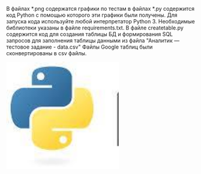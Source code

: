 В файлах *.png содержатся графики по тестам в файлах *.py содержится код Python с помощью которого эти графики были получены. 
Для запуска кода используйте любой интерпретатор Python 3. Необходимые библиотеки указаны в  файле requirements.txt.
В файле createtable.py содержится код для создания таблицы БД и формирования SQL запросов для заполнения таблицы 
данными из файла "Аналитик — тестовое задание - data.csv"
Файлы Google таблиц были сконвертированы в csv файлы.



<img src="https://github.com/ViktorVersh/sobes/blob/master/Python.jpg" alt="The unlimited" width="300">


